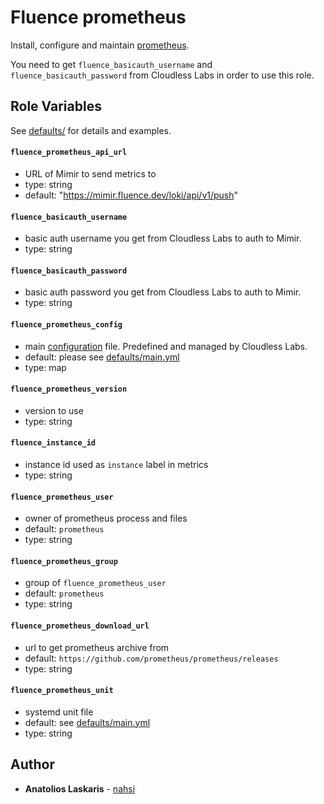 # Fluence prometheus

Install, configure and maintain
[prometheus](https://grafana.com/docs/loki/latest/clients/prometheus/).

You need to get `fluence_basicauth_username` and `fluence_basicauth_password` from Cloudless Labs in order to use this role.

## Role Variables

See
[defaults/](https://github.com/fluencelabs/ansible/blob/main/roles/prometheus/defaults/main.yml)
for details and examples.

#### `fluence_prometheus_api_url`

- URL of Mimir to send metrics to
- type: string
- default: "https://mimir.fluence.dev/loki/api/v1/push"

#### `fluence_basicauth_username`

- basic auth username you get from Cloudless Labs to auth to Mimir.
- type: string

#### `fluence_basicauth_password`

- basic auth password you get from Cloudless Labs to auth to Mimir.
- type: string

#### `fluence_prometheus_config`

- main
  [configuration](https://prometheus.io/docs/prometheus/latest/configuration/configuration/)
  file. Predefined and managed by Cloudless Labs.
- default: please see
  [defaults/main.yml](https://github.com/fluencelabs/ansible/blob/main/roles/prometheus/defaults/main.yml)
- type: map

#### `fluence_prometheus_version`

- version to use
- type: string

#### `fluence_instance_id`

- instance id used as `instance` label in metrics
- type: string

#### `fluence_prometheus_user`

- owner of prometheus process and files
- default: `prometheus`
- type: string

#### `fluence_prometheus_group`

- group of `fluence_prometheus_user`
- default: `prometheus`
- type: string

#### `fluence_prometheus_download_url`

- url to get prometheus archive from
- default: `https://github.com/prometheus/prometheus/releases`
- type: string

#### `fluence_prometheus_unit`

- systemd unit file
- default: see
  [defaults/main.yml](https://github.com/fluencelabs/ansible/blob/main/roles/prometheus/defaults/main.yml)
- type: string

## Author

- **Anatolios Laskaris** - [nahsi](https://github.com/nahsi)
